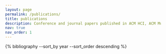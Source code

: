 ```yaml
---
layout: page
permalink: /publications/
title: publications
description: Conference and journal papers published in ACM HCI, ACM Multimedia (MM), IEEE Visualization (VIS), AAAI, and journals related to ICT4D.
nav: true
nav_order: 1
---
```


<!-- _pages/publications.md -->

<!-- Bibsearch Feature -->

<!-- {% include bib_search.liquid %} -->

<div class="publications">

{% bibliography  --sort_by year --sort_order descending %}

</div>
